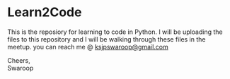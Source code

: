 # Learn2Code
This is the reposiory for learning to code in Python. I will be uploading the files to this repository and I will be walking through these files in the meetup.
you can reach me @ ksjpswaroop@gmail.com  
  
  Cheers,   
  Swaroop
